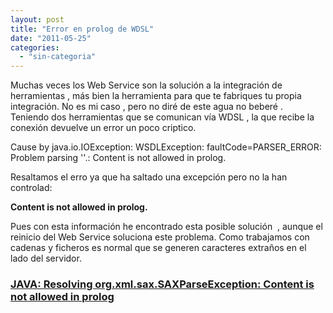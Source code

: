 ```yaml
---
layout: post
title: "Error en prolog de WDSL"
date: "2011-05-25"
categories: 
  - "sin-categoria"
---
```


Muchas veces los Web Service son la solución a la integración de herramientas , más bien la herramienta para que te fabriques tu propia integración. No es mi caso , pero no diré de este agua no beberé .  Teniendo dos herramientas que se comunican vía WDSL , la que recibe la conexión devuelve un error un poco criptico.

Cause by java.io.IOException: WSDLException: faultCode=PARSER\_ERROR: Problem parsing '<url>'.: Content is not allowed in prolog.

Resaltamos el erro ya que ha saltado una excepción pero no la han controlad:

**Content is not allowed in prolog.**

Pues con esta información he encontrado esta posible solución  , aunque el reinicio del Web Service soluciona este problema. Como trabajamos con cadenas y ficheros es normal que se generen caracteres extraños en el lado del servidor.

### [JAVA: Resolving org.xml.sax.SAXParseException: Content is not allowed in prolog](https://mark.koli.ch/2009/02/resolving-orgxmlsaxsaxparseexception-content-is-not-allowed-in-prolog.html)
